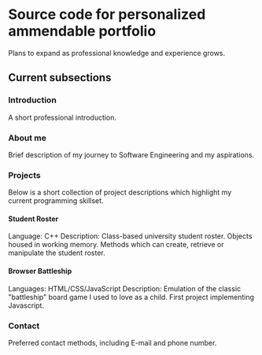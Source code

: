 # Source code for personalized ammendable portfolio
Plans to expand as professional knowledge and experience grows.

## Current subsections
### Introduction
A short professional introduction. 
### About me
Brief description of my journey to Software Engineering and my aspirations. 
### Projects
Below is a short collection of project descriptions which highlight my current programming skillset.

#### Student Roster
Language: C++
Description: Class-based university student roster. Objects housed in working memory. Methods which can create, retrieve or manipulate the student roster.

#### Browser Battleship
Languages: HTML/CSS/JavaScript
Description: Emulation of the classic "battleship" board game I used to love as a child. First project implementing Javascript.

### Contact
Preferred contact methods, including E-mail and phone number.


